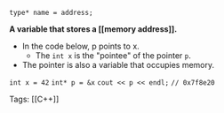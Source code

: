 `type* name = address;`

**A variable that stores a [[memory address]].**
- In the code below, p points to x.
	- The `int x` is the "pointee" of the pointer `p`.
- The pointer is also a variable that occupies memory.

`int x = 42`
`int* p = &x`
`cout << p << endl;`     `// 0x7f8e20`

Tags:
[[C++]]
